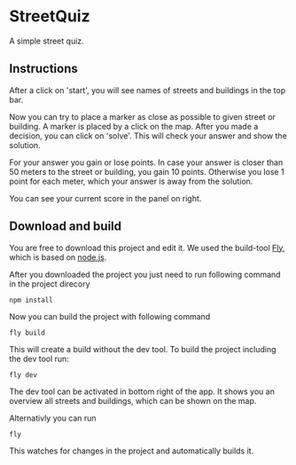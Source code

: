 # StreetQuiz
A simple street quiz.

## Instructions
After a click on 'start', you will see names of streets and buildings in the top bar.

Now you can try to place a marker as close as possible to given street or building. A marker is placed by a click on the map.
After you made a decision, you can click on 'solve'. This will check your answer and show the solution.

For your answer you gain or lose points. In case your answer is closer than 50 meters to the street or building, you gain 10 points. Otherwise you lose 1 point for each meter, which your answer is away from the solution.

You can see your current score in the panel on right.

## Download and build
You are free to download this project and edit it. We used the build-tool [Fly](https://github.com/flyjs/fly), which is based on [node.js](https://nodejs.org/).

After you downloaded the project you just need to run following command in the project direcory
```
npm install
```
Now you can build the project with following command
```
fly build
```
This will create a build without the dev tool. To build the project including the dev tool run:
```
fly dev
```
The dev tool can be activated in bottom right of the app. It shows you an overview all streets and buildings, which can be shown on the map.

Alternativly you can run
```
fly
```
This watches for changes in the project and automatically builds it.

